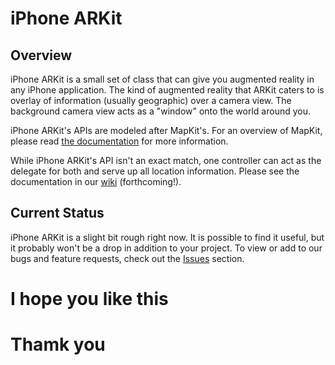 # iPhone ARKit #

## Overview ##

iPhone ARKit is a small set of class that can give you augmented reality in any iPhone application. The kind of augmented reality that ARKit caters to is overlay of information (usually geographic) over a camera view. The background camera view acts as a "window" onto the world around you.

iPhone ARKit's APIs are modeled after MapKit's. For an overview of MapKit, please read [the documentation](http://developer.apple.com/iphone/library/documentation/MapKit/Reference/MapKit_Framework_Reference/index.html) for more information.

While iPhone ARKit's API isn't an exact match, one controller can act as the delegate for both and serve up all location information. Please see the documentation in our [wiki](http://wiki.github.com/zac/iphonearkit) (forthcoming!).

## Current Status ##

iPhone ARKit is a slight bit rough right now. It is possible to find it useful, but it probably won't be a drop in addition to your project. To view or add to our bugs and feature requests, check out the [Issues](http://issues.github.com/zac/iphonearkit) section.

# I hope you like this 
# Thamk you
